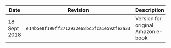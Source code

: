 Date|Revision|Description
--|--|--
18 Sept 2018 | `e14b5e8f190ff2712932e68bc5fca1e592fe2a33` | Version for original Amazon e-book
